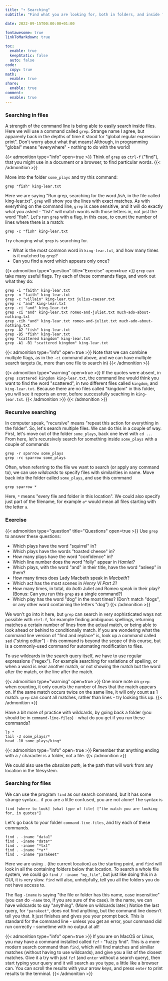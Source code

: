 ```yaml
---
title: "∙ Searching"
subtitle: "Find what you are looking for, both in folders, and inside files"

date: 2022-09-15T00:00:00+01:00

fontawesome: true
linkToMarkdown: true

toc:
  enable: true
  keepStatic: false
  auto: false
code:
  copy: true
math:
  enable: true
share:
  enable: true
comment:
  enable: true
---
```



### Searching in files

A strength of the command line is being able to easily search inside files. Here we will use a command called `grep`. Strange name I agree, but apparenly back in the depths of time it stood for "global regular expression print". Don't worry about what that means! Although, in programming "global" means "everywhere" - nothing to do with the world!

{{< admonition type="info" open=true >}}
Think of `grep` as `ctrl-f` ("find"), that you might use in a document or a browser, to find particular words.
{{< /admonition >}}

Move into the folder `some_plays` and try this command:

```
grep "fish" king-lear.txt
```

Here we are saying "Run grep, searching for the word *fish*, in the file called king-lear.txt". `grep` will show you the lines with exact matches. As with everything on the command line, `grep` is case sensitive, and it will do exactly what you asked - "fish" will match words with those letters in, not just the word "fish". Let's run `grep` with a flag, in this case, to count the number of lines where there is a match:


```
grep -c "fish" king-lear.txt
```

Try changing what `grep` is searching for.
- What is the most common word in `king-lear.txt`, and how many times is it matched by `grep`?
- Can you find a word which appears only once?

{{< admonition type="question" title="Exercise" open=true >}}
`grep` can take many useful flags. Try each of these commands flags, and work out what they do:
```
grep -i "faith" king-lear.txt
grep -n "faith" king-lear.txt
grep -c "villain" king-lear.txt julius-caesar.txt
grep -c "and" king-lear.txt
grep -ci "and" king-lear.txt
grep -ci "and" king-lear.txt romeo-and-juliet.txt much-ado-about-nothing.txt 
grep -cih "and" king-lear.txt romeo-and-juliet.txt much-ado-about-nothing.txt
grep -A2 "fish" king-lear.txt
grep -B5 "fish" king-lear.txt
grep "scattered kingdom" king-lear.txt
grep -A1 -B1 "scattered kingdom" king-lear.txt
```

{{< admonition type="info" open=true >}}
Note that we can combine multiple flags, as in the `-ci` command above, and we can have multiple search targets (ie, more than one file to search in)
{{< /admonition >}}

{{< admonition type="warning" open=true >}}
If the quotes were absent, in `grep scattered kingdom king-lear.txt`, the command line would think you want to find the word "scattered", in two different files called `kingdom`, and `king-lear.txt`. Because there are no files called "kingdom" in this folder, you will see it reports an error, before successfully seaching in `king-lear.txt`.
{{< /admonition >}}
{{< /admonition >}}

### Recursive searching
In computer speak, "recursive" means "repeat this action for everything in the folder". So, let's search multiple files. We can do this in a couple of way. First, let's move out of the folder `some_plays`, back one level with `cd ..`. From here, let's recursively search for something inside `some_plays` with a couple of commands

```
grep -r sparrow some_plays
grep -rc sparrow some_plays
```

Often, when referring to the file we want to search (or apply any command to), we can use *wildcards* to specify files with similarities in name. Move back into the folder called `some_plays`, and use this command

```
grep sparrow *
```

Here, `*` means "every file and folder in this location". We could also specify just part of the filename, for example `a*` would mean all files starting with the letter `a`.

### Exercise
{{< admonition type="question" title="Questions" open=true >}}
Use `grep` to answer these questions:
- Which plays have the word "squirrel" in?
- Which plays have the words "toasted cheese" in?
- How many plays have the word "confidence" in?
- Which line number does the word "folly" appear in *Hamlet*?
- Which plays, with the word "and" in their title, have the word "asleep" in them?
- How many times does Lady Macbeth speak in *Macbeth*?
- Which act has the most scenes in *Henry VI Part 2*?
- How many times, in total, do *both* Juliet and Romeo speak in their play? (Bonus: Can you run this `grep` as a single command?)
- Which play has the word "dog" in the most times? (Don't match "dogs", or any other word containing the letters "dog")
{{< /admonition >}}

We won't go into it here, but `grep` can search in very sophisticated ways not possible with `ctrl-f`, for example finding ambiguous spellings, returning matches a certain number of lines from the actual match, or being able to look ahead or behind to conditionally match. If you are wondering what the command line version of "find and replace" is, look up a command called `sed` ("string editor") - this command is beyond the scope of this course, but is a commonly-used command for automating modification to files.

To use wildcards in the search query itself, we have to use regular expressions ("regex"). For example searching for variations of spelling, or when a word is near another match, or not showing the match but the word after the match, or the line after the match.

{{< admonition type="warning" open=true >}}
One more note on `grep`: when counting, it only counts the number of _lines_ that the match appears on. If the same match occurs twice on the same line, it will only count as 1 match. `grep` can count all matches, rather than lines - try looking this up.
{{< /admonition >}}

Have a bit more of practice with wildcards, by going back a folder (you should be in `command-line-files`) - what do you get if you run these commands?

```
ls *
tail -3 some_plays/*
head -10 some_plays/king*
```

{{< admonition type="info" open=true >}}
Remember that anything ending with a `/` character is a folder, not a file.
{{< /admonition >}}

We could also use the *absolute path*, ie the path that will work from any location in the filesystem.


### Searching for files

We can use the program `find` as our search command, but it has some strange syntax... if you are a little confused, you are not alone! The syntax is

```
find [where to look] [what type of file] ["the match you are looking for, in quotes"]
```

Let's go back to your folder `command-line-files`, and try each of these commands.

```
find . -iname "data1"
find . -iname "data*"
find . -iname "*txt"
find . -iname "*a*"
find . -iname "parakeet"
```

Here we are using `.` (the current location) as the starting point, and `find` will look in all the containing folders below that location. To search a whole file system, we could go `find / -iname "my_file"`, but just like doing this in a GUI, it is very slow. `find` will also, unhelpfully, tell you all the folders you do not have access to.

The flag `-iname` is saying "the file or folder has this name, case insensitive" (you can do `-name` too, if you are sure of the case). In the name, we can have wildcards to say "anything". (More on wildcards later.) Notice the last query, for `"parakeet"`, does not find anything, but the command line doesn't tell you that. It just finishes and gives you your prompt back. This is standard for the command line - unless you get an error, your command did run correctly - sometime with no output at all!

{{< admonition type="info" open=true >}}
If you are on MacOS or Linux, you may have a command installed called `fzf` - "fuzzy find". This is a more modern search command than `find`, which will find matches and similiar matches (without having to use wildcards), and give you a list of the closest matches. Give it a try with just `fzf` (and `enter` without a search query), then start typing your query and it will search as you type, a little like a browser can. You can scroll the results with your arrow keys, and press `enter` to print results to the terminal.
{{< /admonition >}}
